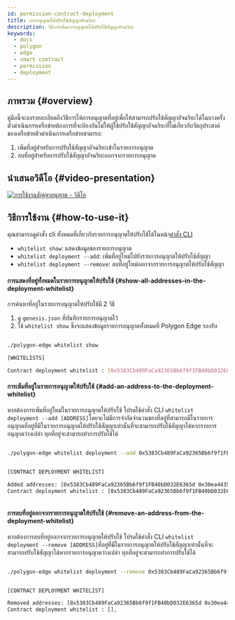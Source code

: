```yaml
---
id: permission-contract-deployment
title: การอนุญาตให้ปรับใช้สัญญาอัจฉริยะ
description: วิธีการเพิ่มการอนุญาตให้ปรับใช้สัญญาอัจฉริยะ
keywords:
  - docs
  - polygon
  - edge
  - smart contract
  - permission
  - deployment
---
```


## ภาพรวม {#overview}

คู่มือนี้จะลงรายละเอียดถึงวิธีการให้การอนุญาตที่อยู่เพื่อให้สามารถปรับใช้สัญญาอัจฉริยะได้ในบางครั้งตัวดำเนินการเครือข่ายต้องการที่จะป้องกันไม่ให้ผู้ใช้ปรับใช้สัญญาอัจฉริยะที่ไม่เกี่ยวกับวัตถุประสงค์ของเครือข่ายตัวดำเนินการเครือข่ายสามารถ:

1. เพิ่มที่อยู่สำหรับการปรับใช้สัญญาอัจฉริยะเข้าในรายการอนุญาต
2. ลบที่อยู่สำหรับการปรับใช้สัญญาอัจฉริยะออกจากรายการอนุญาต

## นำเสนอวิดีโอ {#video-presentation}

[![การใช้งานสัญญาอนุญาต - วิดีโอ](https://img.youtube.com/vi/yPOkINpf7hg/0.jpg)](https://www.youtube.com/watch?v=yPOkINpf7hg)

## วิธีการใช้งาน {#how-to-use-it}


คุณสามารถดูคำสั่ง cli ทั้งหมดที่เกี่ยวกับรายการอนุญาตให้ปรับใช้ได้ในหน้า[คำสั่ง CLI](/docs/edge/get-started/cli-commands#whitelist-commands)

* `whitelist show`: แสดงข้อมูลของรายการอนุญาต
* `whitelist deployment --add`:  เพิ่มที่อยู่ใหม่ไปยังรายการอนุญาตให้ปรับใช้สัญญา
* `whitelist deployment --remove`:  ลบที่อยู่ใหม่ออกจากรายการอนุญาตให้ปรับใช้สัญญา

#### การแสดงที่อยู่ทั้งหมดในรายการอนุญาตให้ปรับใช้ {#show-all-addresses-in-the-deployment-whitelist}

การค้นหาที่อยู่ในรายการอนุญาตให้ปรับใช้มี 2 วิธี
1. ดู `genesis.json` ที่บันทึกรายการอนุญาตไว้
2. ใช้ `whitelist show` ซึ่งจะแสดงข้อมูลรายการอนุญาตทั้งหมดที่ Polygon Edge รองรับ

```bash

./polygon-edge whitelist show

[WHITELISTS]

Contract deployment whitelist : [0x5383Cb489FaCa92365Bb6f9f1FB40bD032E6365d],


```

#### การเพิ่มที่อยู่ในรายการอนุญาตให้ปรับใช้ {#add-an-address-to-the-deployment-whitelist}

หากต้องการเพิ่มที่อยู่ใหม่ในรายการอนุญาตให้ปรับใช้ โปรดใช้คำสั่ง CLI `whitelist deployment --add [ADDRESS]`โดยจะไม่มีการจำกัดจำนวนของที่อยู่ที่สามารถมีในรายการอนุญาตที่อยู่ที่มีในรายการอนุญาตให้ปรับใช้สัญญาเท่านั้นที่จะสามารถปรับใช้สัญญาได้หากรายการอนุญาตว่างเปล่า ทุกที่อยู่จะสามารถทำการปรับใช้ได้

```bash

./polygon-edge whitelist deployment --add 0x5383Cb489FaCa92365Bb6f9f1FB40bD032E6365d --add 0x30ea4435167Ee91f9f874b5a894F3282A956C3FF


[CONTRACT DEPLOYMENT WHITELIST]

Added addresses: [0x5383Cb489FaCa92365Bb6f9f1FB40bD032E6365d 0x30ea4435167Ee91f9f874b5a894F3282A956C3FF],
Contract deployment whitelist : [0x5383Cb489FaCa92365Bb6f9f1FB40bD032E6365d 0x30ea4435167Ee91f9f874b5a894F3282A956C3FF],



```

#### การลบที่อยู่ออกจากรายการอนุญาตให้ปรับใช้ {#remove-an-address-from-the-deployment-whitelist}

หากต้องการลบที่อยู่ออกจากรายการอนุญาตให้ปรับใช้ โปรดใช้คำสั่ง CLI `whitelist deployment --remove [ADDRESS]`ที่อยู่ที่มีในรายการอนุญาตให้ปรับใช้สัญญาเท่านั้นที่จะสามารถปรับใช้สัญญาได้หากรายการอนุญาตว่างเปล่า ทุกที่อยู่จะสามารถทำการปรับใช้ได้

```bash

./polygon-edge whitelist deployment --remove 0x5383Cb489FaCa92365Bb6f9f1FB40bD032E6365d --remove 0x30ea4435167Ee91f9f874b5a894F3282A956C3FF


[CONTRACT DEPLOYMENT WHITELIST]

Removed addresses: [0x5383Cb489FaCa92365Bb6f9f1FB40bD032E6365d 0x30ea4435167Ee91f9f874b5a894F3282A956C3FF],
Contract deployment whitelist : [],



```
